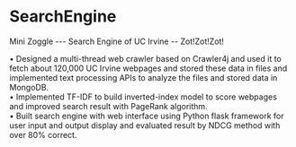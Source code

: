 # SearchEngine
Mini Zoggle --- Search Engine of UC Irvine -- Zot!Zot!Zot!

• Designed a multi-thread web crawler based on Crawler4j and used it to fetch about 120,000 UC Irvine webpages and stored these data in files and implemented text processing APIs to analyze the files and stored data in MongoDB. <br/>
• Implemented TF-IDF to build inverted-index model to score webpages and improved search result with PageRank algorithm. <br/>
• Built search engine with web interface using Python flask framework for user input and output display and evaluated result by NDCG method with over 80% correct. <br/>
